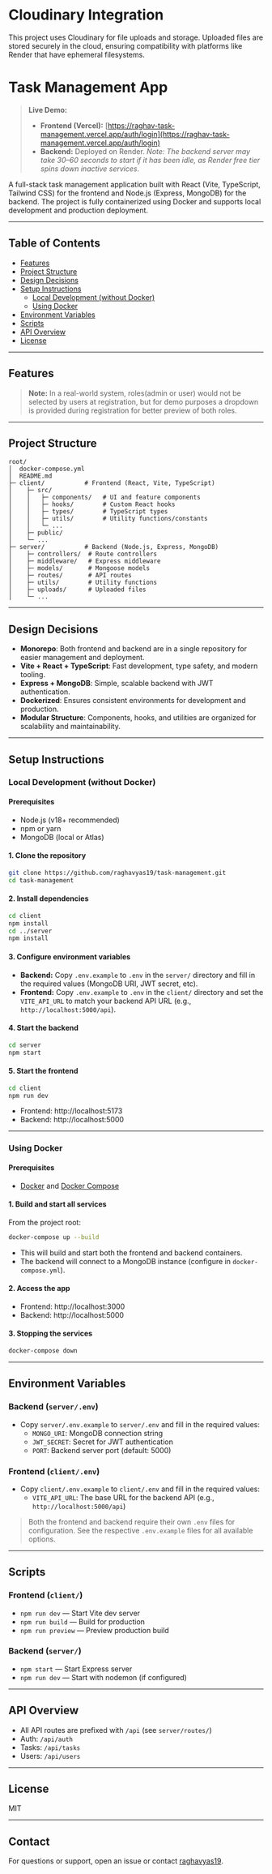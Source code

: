 # Cloudinary Integration

This project uses Cloudinary for file uploads and storage. Uploaded files are stored securely in the cloud, ensuring compatibility with platforms like Render that have ephemeral filesystems.

# Task Management App

> **Live Demo:**
> - **Frontend (Vercel):** [https://raghav-task-management.vercel.app/auth/login](https://raghav-task-management.vercel.app/auth/login)
> - **Backend:** Deployed on Render. _Note: The backend server may take 30–60 seconds to start if it has been idle, as Render free tier spins down inactive services._

A full-stack task management application built with React (Vite, TypeScript, Tailwind CSS) for the frontend and Node.js (Express, MongoDB) for the backend. The project is fully containerized using Docker and supports local development and production deployment.

---

## Table of Contents
- [Features](#features)
- [Project Structure](#project-structure)
- [Design Decisions](#design-decisions)
- [Setup Instructions](#setup-instructions)
  - [Local Development (without Docker)](#local-development-without-docker)
  - [Using Docker](#using-docker)
- [Environment Variables](#environment-variables)
- [Scripts](#scripts)
- [API Overview](#api-overview)
- [License](#license)

---

## Features

> **Note:**
> In a real-world system, roles(admin or user) would not be selected by users at registration, but for demo purposes a dropdown is provided during registration for better preview of both roles.

---

## Project Structure
```
root/
│  docker-compose.yml
│  README.md
├─ client/           # Frontend (React, Vite, TypeScript)
│    ├─ src/
│    │   ├─ components/   # UI and feature components
│    │   ├─ hooks/        # Custom React hooks
│    │   ├─ types/        # TypeScript types
│    │   ├─ utils/        # Utility functions/constants
│    │   └─ ...
│    ├─ public/
│    └─ ...
├─ server/           # Backend (Node.js, Express, MongoDB)
│    ├─ controllers/  # Route controllers
│    ├─ middleware/   # Express middleware
│    ├─ models/       # Mongoose models
│    ├─ routes/       # API routes
│    ├─ utils/        # Utility functions
│    ├─ uploads/      # Uploaded files
│    └─ ...
```

---

## Design Decisions
- **Monorepo**: Both frontend and backend are in a single repository for easier management and deployment.
- **Vite + React + TypeScript**: Fast development, type safety, and modern tooling.
- **Express + MongoDB**: Simple, scalable backend with JWT authentication.
- **Dockerized**: Ensures consistent environments for development and production.
- **Modular Structure**: Components, hooks, and utilities are organized for scalability and maintainability.

---

## Setup Instructions

### Local Development (without Docker)

#### Prerequisites
- Node.js (v18+ recommended)
- npm or yarn
- MongoDB (local or Atlas)

#### 1. Clone the repository
```sh
git clone https://github.com/raghavyas19/task-management.git
cd task-management
```

#### 2. Install dependencies
```sh
cd client
npm install
cd ../server
npm install
```


#### 3. Configure environment variables
- **Backend:** Copy `.env.example` to `.env` in the `server/` directory and fill in the required values (MongoDB URI, JWT secret, etc).
- **Frontend:** Copy `.env.example` to `.env` in the `client/` directory and set the `VITE_API_URL` to match your backend API URL (e.g., `http://localhost:5000/api`).

#### 4. Start the backend
```sh
cd server
npm start
```

#### 5. Start the frontend
```sh
cd client
npm run dev
```

- Frontend: http://localhost:5173
- Backend: http://localhost:5000

---

### Using Docker

#### Prerequisites
- [Docker](https://www.docker.com/) and [Docker Compose](https://docs.docker.com/compose/)

#### 1. Build and start all services
From the project root:
```sh
docker-compose up --build
```
- This will build and start both the frontend and backend containers.
- The backend will connect to a MongoDB instance (configure in `docker-compose.yml`).

#### 2. Access the app
- Frontend: http://localhost:3000
- Backend: http://localhost:5000

#### 3. Stopping the services
```sh
docker-compose down
```

---


## Environment Variables

### Backend (`server/.env`)
- Copy `server/.env.example` to `server/.env` and fill in the required values:
  - `MONGO_URI`: MongoDB connection string
  - `JWT_SECRET`: Secret for JWT authentication
  - `PORT`: Backend server port (default: 5000)

### Frontend (`client/.env`)
- Copy `client/.env.example` to `client/.env` and fill in the required values:
  - `VITE_API_URL`: The base URL for the backend API (e.g., `http://localhost:5000/api`)

> Both the frontend and backend require their own `.env` files for configuration. See the respective `.env.example` files for all available options.

---

## Scripts

### Frontend (`client/`)
- `npm run dev` — Start Vite dev server
- `npm run build` — Build for production
- `npm run preview` — Preview production build

### Backend (`server/`)
- `npm start` — Start Express server
- `npm run dev` — Start with nodemon (if configured)

---

## API Overview
- All API routes are prefixed with `/api` (see `server/routes/`)
- Auth: `/api/auth`
- Tasks: `/api/tasks`
- Users: `/api/users`

---

## License
MIT

---

## Contact
For questions or support, open an issue or contact [raghavyas19](https://github.com/raghavyas19).
